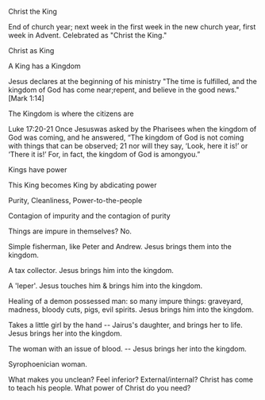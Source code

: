 Christ the King

End of church year; next week in the first week in the new church year, first week in Advent. Celebrated as "Christ the King." 


Christ as King

A King has a Kingdom

Jesus declares at the beginning of his ministry "The time is fulfilled, and the kingdom of God has come near;​repent, and believe in the good news."  [Mark 1:14]

The Kingdom is where the citizens are

Luke 17:20-21 Once Jesus​was asked by the Pharisees when the kingdom of God was coming, and he answered, “The kingdom of God is not coming with things that can be observed; 21 nor will they say, ‘Look, here it is!’ or ‘There it is!’ For, in fact, the kingdom of God is among​you.” 


Kings have power

This King becomes King by abdicating power

Purity, Cleanliness, Power-to-the-people

Contagion of impurity and the contagion of purity 

Things are impure in themselves? No. 

Simple fisherman, like Peter and Andrew. Jesus brings them into the kingdom. 

A tax collector. Jesus brings him into the kingdom.

A 'leper'. Jesus touches him & brings him into the kingdom.

Healing of a demon possessed man: so many impure things: graveyard, madness, bloody cuts, pigs, evil spirits. Jesus brings him into the kingdom. 

Takes a little girl by the hand -- Jairus's daughter, and brings her to life. Jesus brings her into the kingdom.

The woman with an issue of blood. -- Jesus brings her into the kingdom.

Syrophoenician woman. 

What makes you unclean? Feel inferior? External/internal? Christ has come to teach his people.  What power of Christ do you need?
